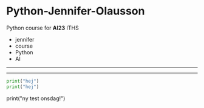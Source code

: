 # Python-Jennifer-Olausson
Python course for **AI23** ITHS

- jennifer
- course
- Python
- AI


---
---
``` Python
print("hej")
print("hej")
```
print("ny test onsdag!")
 